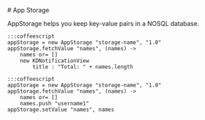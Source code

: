 # App Storage

AppStorage helps you keep key-value pairs in a NOSQL database.

    :::coffeescript
    appStorage = new AppStorage "storage-name", "1.0"
    appStorage.fetchValue "names", (names) ->
        names or= []
        new KDNotificationView
            title : "Total: " + names.length

    :::coffeescript
    appStorage = new AppStorage "storage-name", "1.0"
    appStorage.fetchValue "names", (names) ->
        names or= []
        names.push "username1"
    appStorage.setValue "names", names
